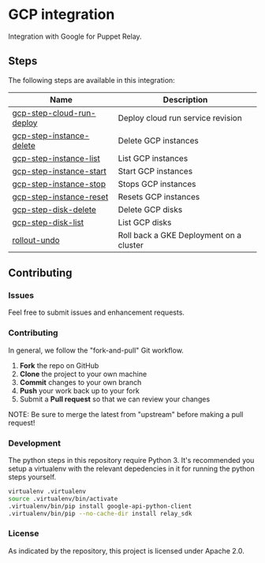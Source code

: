 # GCP integration

Integration with Google for Puppet Relay.

## Steps

The following steps are available in this integration:

| Name | Description |
|------|-------------|
| [gcp-step-cloud-run-deploy](/steps/gcp-step-cloud-run-deploy) | Deploy cloud run service revision |
| [gcp-step-instance-delete](/steps/gcp-step-instance-delete) | Delete GCP instances |
| [gcp-step-instance-list](/steps/gcp-step-instance-list) | List GCP instances |
| [gcp-step-instance-start](/steps/gcp-step-instance-start) | Start GCP instances |
| [gcp-step-instance-stop](/steps/gcp-step-instance-stop) | Stops GCP instances |
| [gcp-step-instance-reset](/steps/gcp-step-instance-reset) | Resets GCP instances |
| [gcp-step-disk-delete](/steps/gcp-step-disk-delete) | Delete GCP disks |
| [gcp-step-disk-list](/steps/gcp-step-disk-list) | List GCP disks |
| [rollout-undo](/steps/rollout-undo) | Roll back a GKE Deployment on a cluster |


## Contributing

### Issues

Feel free to submit issues and enhancement requests.

### Contributing

In general, we follow the "fork-and-pull" Git workflow.

 1. **Fork** the repo on GitHub
 2. **Clone** the project to your own machine
 3. **Commit** changes to your own branch
 4. **Push** your work back up to your fork
 5. Submit a **Pull request** so that we can review your changes

NOTE: Be sure to merge the latest from "upstream" before making a pull request!

### Development

The python steps in this repository require Python 3. It's recommended you
setup a virtualenv with the relevant depedencies in it for running the python
steps yourself.

```bash
virtualenv .virtualenv
source .virtualenv/bin/activate
.virtualenv/bin/pip install google-api-python-client
.virtualenv/bin/pip --no-cache-dir install relay_sdk
```

### License

As indicated by the repository, this project is licensed under Apache 2.0.
